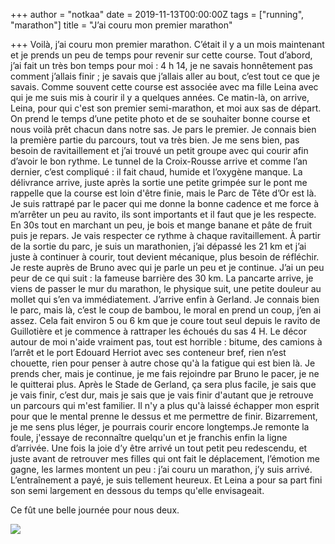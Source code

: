 +++
author = "notkaa"
date = 2019-11-13T00:00:00Z
tags = ["running", "marathon"]
title = "J’ai couru mon premier marathon"

+++
Voilà, j’ai couru mon premier marathon. C’était il y a un mois maintenant et je prends un peu de temps pour revenir sur cette course. Tout d’abord, j’ai fait un très bon temps pour moi : 4 h 14, je ne savais honnêtement pas comment j’allais finir ; je savais que j’allais aller au bout, c’est tout ce que je savais. Comme souvent cette course est associée avec ma fille Leina avec qui je me suis mis à courir il y a quelques années. Ce matin-là, on arrive, Leina, pour qui c'est son premier semi-marathon, et moi aux sas de départ. On prend le temps d’une petite photo et de se souhaiter bonne course et nous voilà prêt chacun dans notre sas. Je pars le premier. Je connais bien la première partie du parcours, tout va très bien. Je me sens bien, pas besoin de ravitaillement et j’ai trouvé un petit groupe avec qui courir afin d’avoir le bon rythme. Le tunnel de la Croix-Rousse arrive et comme l’an dernier, c’est compliqué : il fait chaud, humide et l’oxygène manque. La délivrance arrive, juste après la sortie une petite grimpée sur le pont me rappelle que la course est loin d'être finie, mais le Parc de Tête d’Or est là. Je suis rattrapé par le pacer qui me donne la bonne cadence et me force à m’arrêter un peu au ravito, ils sont importants et il faut que je les respecte. En 30s tout en marchant un peu, je bois et mange banane et pâte de fruit puis je repars. Je vais respecter ce rythme à chaque ravitaillement. À partir de la sortie du parc, je suis un marathonien, j’ai dépassé les 21 km et j’ai juste à continuer à courir, tout devient mécanique, plus besoin de réfléchir. Je reste auprès de Bruno avec qui je parle un peu et je continue. J’ai un peu peur de ce qui suit : la fameuse barrière des 30 km. La pancarte arrive, je viens de passer le mur du marathon, le physique suit, une petite douleur au mollet qui s’en va immédiatement. J’arrive enfin à Gerland. Je connais bien le parc, mais là, c’est le coup de bambou, le moral en prend un coup, j’en ai assez. Cela fait environ 5 ou 6 km que je coure tout seul depuis le ravito de Guillotière et je commence à rattraper les échoués du sas 4 H. Le décor autour de moi n'aide vraiment pas, tout est horrible : bitume, des camions à l’arrêt et le port Edouard Herriot avec ses conteneur bref, rien n’est chouette, rien pour penser à autre chose qu'à la fatigue qui est bien là. Je prends cher, mais je continue, je me fais rejoindre par Bruno le pacer, je ne le quitterai plus. Après le Stade de Gerland, ça sera plus facile, je sais que je vais finir, c’est dur, mais je sais que je vais finir d'autant que je retrouve un parcours qui m'est familier. Il n'y a plus qu'à laissé échapper mon esprit pour que le mental prenne le dessus et me permettre de finir. Bizarrement, je me sens plus léger, je pourrais courir encore longtemps.Je remonte la foule, j'essaye de reconnaître quelqu'un et je franchis enfin la ligne d’arrivée. Une fois la joie d’y être arrivé un tout petit peu redescendu, et juste avant de retrouver mes filles qui ont fait le déplacement, l’émotion me gagne, les larmes montent un peu : j’ai couru un marathon, j’y suis arrivé. L’entraînement a payé, je suis tellement heureux. Et Leina a pour sa part fini son semi largement en dessous du temps qu'elle envisageait.

Ce fût une belle journée pour nous deux.

![](/uploads/2021-07-22-img_3568-2.jpg)